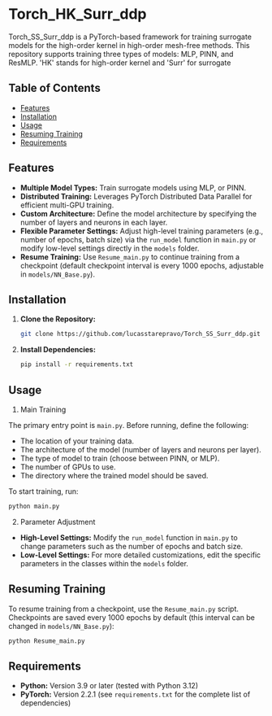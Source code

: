 # Torch_HK_Surr_ddp

Torch_SS_Surr_ddp is a PyTorch-based framework for training surrogate models for the high-order kernel in high-order mesh-free methods. This repository supports training three types of models: MLP, PINN, and ResMLP. 'HK' stands for high-order kernel and 'Surr' for surrogate

## Table of Contents

- [Features](#features)
- [Installation](#installation)
- [Usage](#usage)
- [Resuming Training](#resuming-training)
- [Requirements](#requirements)


## Features

- **Multiple Model Types:** Train surrogate models using MLP, or PINN.
- **Distributed Training:** Leverages PyTorch Distributed Data Parallel for efficient multi-GPU training.
- **Custom Architecture:** Define the model architecture by specifying the number of layers and neurons in each layer.
- **Flexible Parameter Settings:** Adjust high-level training parameters (e.g., number of epochs, batch size) via the `run_model` function in `main.py` or modify low-level settings directly in the `models` folder.
- **Resume Training:** Use `Resume_main.py` to continue training from a checkpoint (default checkpoint interval is every 1000 epochs, adjustable in `models/NN_Base.py`).

## Installation

1. **Clone the Repository:**
   ```bash
   git clone https://github.com/lucasstarepravo/Torch_SS_Surr_ddp.git


2. **Install Dependencies:**
   ```bash
   pip install -r requirements.txt

## Usage
1. Main Training

The primary entry point is `main.py`.
Before running, define the following:
- The location of your training data.
- The architecture of the model (number of layers and neurons per layer).
- The type of model to train (choose between PINN, or MLP).
- The number of GPUs to use.
- The directory where the trained model should be saved.

To start training, run:
  ```bash
  python main.py
 ```

2. Parameter Adjustment
- **High-Level Settings:** Modify the `run_model` function in `main.py` to change parameters such as the number of epochs and batch size.
- **Low-Level Settings:** For more detailed customizations, edit the specific parameters in the classes within the `models` folder.

## Resuming Training

To resume training from a checkpoint, use the `Resume_main.py` script. Checkpoints are saved every 1000 epochs by default (this interval can be changed in `models/NN_Base.py`):

```bash
python Resume_main.py
```

## Requirements

- **Python:** Version 3.9 or later (tested with Python 3.12)
- **PyTorch:** Version 2.2.1 (see `requirements.txt` for the complete list of dependencies)


